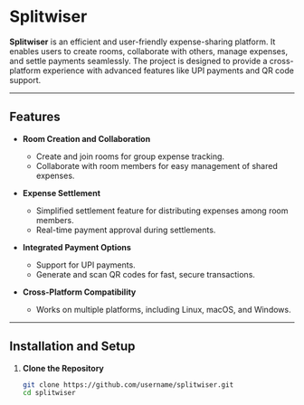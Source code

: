 # Splitwiser

**Splitwiser** is an efficient and user-friendly expense-sharing platform. It enables users to create rooms, collaborate with others, manage expenses, and settle payments seamlessly. The project is designed to provide a cross-platform experience with advanced features like UPI payments and QR code support.

---

## Features

- **Room Creation and Collaboration**
  - Create and join rooms for group expense tracking.
  - Collaborate with room members for easy management of shared expenses.

- **Expense Settlement**
  - Simplified settlement feature for distributing expenses among room members.
  - Real-time payment approval during settlements.

- **Integrated Payment Options**
  - Support for UPI payments.
  - Generate and scan QR codes for fast, secure transactions.

- **Cross-Platform Compatibility**
  - Works on multiple platforms, including Linux, macOS, and Windows.

---


## Installation and Setup

1. **Clone the Repository**
   ```bash
   git clone https://github.com/username/splitwiser.git
   cd splitwiser
